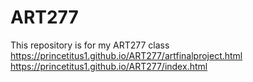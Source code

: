 # ART277
This repository is for my ART277 class
https://princetitus1.github.io/ART277/artfinalproject.html
 https://princetitus1.github.io/ART277/index.html 
